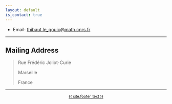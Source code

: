 ```yaml
---
layout: default
is_contact: true
---
```


* Email: [thibaut.le_gouic@math.cnrs.fr](mailto:thibaut.le_gouic+web@math.cnrs.fr)

---

## Mailing Address

> Rue Frédéric Joliot-Curie
>
> Marseille
>
> France

<hr />
<p style="text-align: center; margin-bottom: 10px">
<a href="{{ site.footer_url }}" style="color: black"><small>{{ site.footer_text }}</small></a>
</p>

